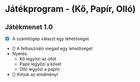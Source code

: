 # Játékprogram - (Kő, Papír, Olló)

## Játékmenet 1.0
- [x] A számítógép választ egy lehetőséget
- [] A felhasználó megad egy lehetőséget
- Nyerés:
	- Kő legyőzi az ollót
	- Papír legyőzi a követ
	- Olló legyőzi a papírt
- [] Kiírjuk az eredményt

